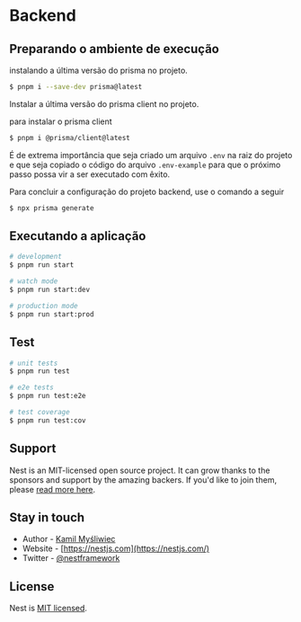 # Backend

## Preparando o ambiente de execução

instalando a última versão do prisma no projeto.

```bash
$ pnpm i --save-dev prisma@latest
```

Instalar a última versão do prisma client no projeto.

para instalar o prisma client
```bash
$ pnpm i @prisma/client@latest
```

É de extrema importância que seja criado um arquivo `.env` na raiz do projeto e que seja copiado o código do arquivo `.env-example` para que o próximo passo possa vir a ser executado com êxito.

Para concluir a configuração do projeto backend, use o comando a seguir

```bash
$ npx prisma generate
```

## Executando a aplicação

```bash
# development
$ pnpm run start

# watch mode
$ pnpm run start:dev

# production mode
$ pnpm run start:prod
```

## Test

```bash
# unit tests
$ pnpm run test

# e2e tests
$ pnpm run test:e2e

# test coverage
$ pnpm run test:cov
```

## Support

Nest is an MIT-licensed open source project. It can grow thanks to the sponsors and support by the amazing backers. If you'd like to join them, please [read more here](https://docs.nestjs.com/support).

## Stay in touch

- Author - [Kamil Myśliwiec](https://kamilmysliwiec.com)
- Website - [https://nestjs.com](https://nestjs.com/)
- Twitter - [@nestframework](https://twitter.com/nestframework)

## License

Nest is [MIT licensed](LICENSE).
